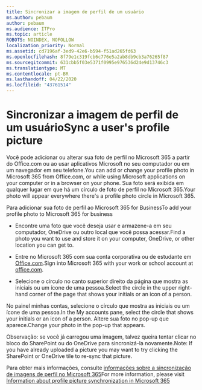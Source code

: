 ```yaml
---
title: Sincronizar a imagem de perfil de um usuário
ms.author: pebaum
author: pebaum
ms.audience: ITPro
ms.topic: article
ROBOTS: NOINDEX, NOFOLLOW
localization_priority: Normal
ms.assetid: cd7196af-3ed9-42e6-b594-f51ad265fd63
ms.openlocfilehash: 8f79e1c319fcb6c776e5a2ab8db9cb3a76265f87
ms.sourcegitcommit: 631cbb5f03e5371f0995e976536d24e9d13746c3
ms.translationtype: MT
ms.contentlocale: pt-BR
ms.lasthandoff: 04/22/2020
ms.locfileid: "43761514"
---
```

# <a name="sync-a-users-profile-picture"></a><span data-ttu-id="a5664-102">Sincronizar a imagem de perfil de um usuário</span><span class="sxs-lookup"><span data-stu-id="a5664-102">Sync a user's profile picture</span></span>

<span data-ttu-id="a5664-103">Você pode adicionar ou alterar sua foto de perfil no Microsoft 365 a partir do Office.com ou ao usar aplicativos Microsoft no seu computador ou em um navegador em seu telefone.</span><span class="sxs-lookup"><span data-stu-id="a5664-103">You can add or change your profile photo in Microsoft 365 from Office.com, or while using Microsoft applications on your computer or in a browser on your phone.</span></span> <span data-ttu-id="a5664-104">Sua foto será exibida em qualquer lugar em que há um círculo de foto de perfil no Microsoft 365.</span><span class="sxs-lookup"><span data-stu-id="a5664-104">Your photo will appear everywhere there's a profile photo circle in Microsoft 365.</span></span>

<span data-ttu-id="a5664-105">Para adicionar sua foto de perfil ao Microsoft 365 for Business</span><span class="sxs-lookup"><span data-stu-id="a5664-105">To add your profile photo to Microsoft 365 for business</span></span>

- <span data-ttu-id="a5664-106">Encontre uma foto que você deseja usar e armazene-a em seu computador, OneDrive ou outro local que você possa acessar.</span><span class="sxs-lookup"><span data-stu-id="a5664-106">Find a photo you want to use and store it on your computer, OneDrive, or other location you can get to.</span></span>

- <span data-ttu-id="a5664-107">Entre no Microsoft 365 com sua conta corporativa ou de estudante em [Office.com](https://www.office.com).</span><span class="sxs-lookup"><span data-stu-id="a5664-107">Sign into Microsoft 365 with your work or school account at [office.com](https://www.office.com).</span></span>

- <span data-ttu-id="a5664-108">Selecione o círculo no canto superior direito da página que mostra as iniciais ou um ícone de uma pessoa.</span><span class="sxs-lookup"><span data-stu-id="a5664-108">Select the circle in the upper right-hand corner of the page that shows your initials or an icon of a person.</span></span>

<span data-ttu-id="a5664-109">No painel minhas contas, selecione o círculo que mostra as iniciais ou um ícone de uma pessoa.</span><span class="sxs-lookup"><span data-stu-id="a5664-109">In the My accounts pane, select the circle that shows your initials or an icon of a person.</span></span> <span data-ttu-id="a5664-110">Altere sua foto no pop-up que aparece.</span><span class="sxs-lookup"><span data-stu-id="a5664-110">Change your photo in the pop-up that appears.</span></span>

<span data-ttu-id="a5664-111">Observação: se você já carregou uma imagem, talvez queira tentar clicar no bloco do SharePoint ou do OneDrive para sincronizá-la novamente.</span><span class="sxs-lookup"><span data-stu-id="a5664-111">Note: If you have already uploaded a picture you may want to try clicking the SharePoint or OneDrive tile to re-sync that picture.</span></span>

<span data-ttu-id="a5664-112">Para obter mais informações, consulte [informações sobre a sincronização de imagens de perfil no Microsoft 365](https://support.office.com/article/information-about-profile-picture-synchronization-in-office-365-20594d76-d054-4af4-a660-401133e3d48a)</span><span class="sxs-lookup"><span data-stu-id="a5664-112">For more information, please visit [Information about profile picture synchronization in Microsoft 365](https://support.office.com/article/information-about-profile-picture-synchronization-in-office-365-20594d76-d054-4af4-a660-401133e3d48a)</span></span>

